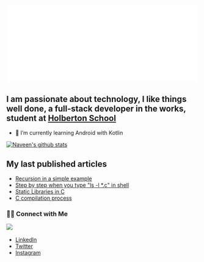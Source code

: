 <img src="https://github.com/Andrecast/Andrecast/blob/main/header.svg"/>




## I am passionate about technology, I like things well done, a full-stack developer in the works, student at [Holberton School](https://www.holbertonschool.com/)




- 🌱 I’m currently learning Android with Kotlin




[![Naveen's github stats](https://github-readme-stats.vercel.app/api?username=Andrecast&show_icons=true&theme=merko&hide=["contribs","issues"])](https://github.com/Andrecast)




## My last published articles

- [Recursion in a simple example](https://www.linkedin.com/pulse/recursion-simple-example-andrea-castrill%C3%B3n-puerta/)
- [Step by step when you type "ls -l *.c"​ in shell](https://www.linkedin.com/pulse/step-when-you-type-ls-l-c-shell-andrea-castrill%C3%B3n-puerta/)
- [Static Libraries in C](https://www.linkedin.com/pulse/static-libraries-c-andrea-castrill%C3%B3n-puerta/)
- [C compilation process](https://www.linkedin.com/pulse/c-compilation-process-andrea-castrill%C3%B3n-puerta/)

<h3> 🤝🏻 Connect with Me </h3> <img src="https://media.giphy.com/media/IoP0PvbbSWGAM/giphy.gif" width="30">

- [LinkedIn](https://www.linkedin.com/in/andrea-castrill%C3%B3n-puerta/)
- [Twitter](https://twitter.com/la_tata93)
- [Instagram](https://www.instagram.com/castrillonandre/)


